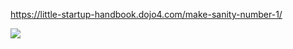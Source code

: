 

<https://little-startup-handbook.dojo4.com/make-sanity-number-1/>

![](https://d2eslrut6bvw18.cloudfront.net/v2/39196/contents/QAfkjsfWebWCJVB2/mw1920_sanity.jpg)
